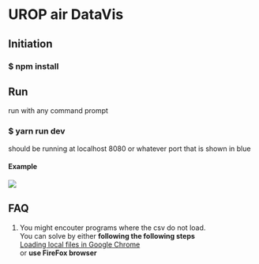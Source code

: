 # UROP air DataVis

## Initiation

### $ npm install

## Run

run with any command prompt <br>
### $ yarn run dev <br>
should be running at localhost 8080 or whatever port that is shown in blue

#### Example
<image src = './democode.PNG'> 
  
## FAQ
1. You might encouter programs where the csv do not load.<br>
You can solve by either **following the following steps** <br>
[Loading local files in Google Chrome](http://kb.madcapsoftware.com/Content/Misc/GEN1011Z_-_Loading_local_files_in_Google_Chrome.htm)<br>
or **use FireFox browser**  
